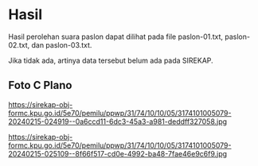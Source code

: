 # Hasil

Hasil perolehan suara paslon dapat dilihat pada file paslon-01.txt, paslon-02.txt, dan paslon-03.txt.

Jika tidak ada, artinya data tersebut belum ada pada SIREKAP.

## Foto C Plano

https://sirekap-obj-formc.kpu.go.id/5e70/pemilu/ppwp/31/74/10/10/05/3174101005079-20240215-024919--0a6ccd11-6dc3-45a3-a981-deddff327058.jpg

https://sirekap-obj-formc.kpu.go.id/5e70/pemilu/ppwp/31/74/10/10/05/3174101005079-20240215-025109--8f66f517-cd0e-4992-ba48-7fae46e9c6f9.jpg
